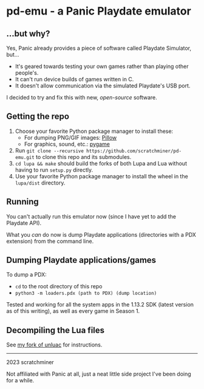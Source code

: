 # pd-emu - a Panic Playdate emulator

## ...but why?
Yes, Panic already provides a piece of software called Playdate Simulator, but...
- It's geared towards testing your own games rather than playing other people's.
- It can't run device builds of games written in C.
- It doesn't allow communication via the simulated Playdate's USB port.

I decided to try and fix this with new, _open-source_ software.

## Getting the repo
1. Choose your favorite Python package manager to install these:
	- For dumping PNG/GIF images: [Pillow](https://github.com/python-pillow/Pillow)
	- For graphics, sound, etc.: [pygame](https://github.com/pygame/pygame)
2. Run `git clone --recursive https://github.com/scratchminer/pd-emu.git` to clone this repo and its submodules.
3. `cd lupa && make` should build the forks of both Lupa and Lua without having to run `setup.py` directly.
4. Use your favorite Python package manager to install the wheel in the `lupa/dist` directory.

## Running
You can't actually run this emulator now (since I have yet to add the Playdate API).

What you _can_ do now is dump Playdate applications (directories with a PDX extension) from the command line.

## Dumping Playdate applications/games
To dump a PDX:
- `cd` to the root directory of this repo
- `python3 -m loaders.pdx (path to PDX) (dump location)`

Tested and working for all the system apps in the 1.13.2 SDK (latest version as of this writing), as well as every game in Season 1.

## Decompiling the Lua files
See [my fork of unluac](https://github.com/scratchminer/unluac) for instructions.

--------------------
2023 scratchminer

Not affiliated with Panic at all, just a neat little side project I've been doing for a while.
